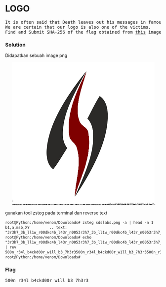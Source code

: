 <h1><b>LOGO</h1></b>
<pre>
It is often said that Death leaves out his messages in famous pictures and logos. 
We are certain that our logo is also one of the victims. 
Find and Submit SHA-256 of the flag obtained from <a href="http://static.beast.sdslabs.co/static/LOGO/sdslabs.png">this</a> image
</pre>
<h3><b>Solution</h3></b>
<p>Didapatkan sebuah image png</p>
<p align='center'>
  <img src="https://github.com/enomarozi/Writeup-CTF/blob/master/BackdoorCTF/Images/sdslabs.png">
</p>
<p>gunakan tool zsteg pada terminal dan reverse text</p>

```console
root@Python:/home/venom/Downloads# zsteg sdslabs.png -a | head -n 1
b1,a,msb,XY         .. text: "3r3h7_3b_ll1w_r00dkc4b_l43r_n0053r3h7_3b_ll1w_r00dkc4b_l43r_n0053r3h7_3b_ll1w_r00dkc4b_l43r_n0053r3h7_3b_ll1w_r00dkc4b_l43r_n0053r3h7_3b_ll1w_r00dkc4b_l43r_n0053r3h7_3b_ll1w_r00dkc4b_l43r_n005"
root@Python:/home/venom/Downloads# echo "3r3h7_3b_ll1w_r00dkc4b_l43r_n0053r3h7_3b_ll1w_r00dkc4b_l43r_n0053r3h7_3b_ll1w_r00dkc4b_l43r_n0053r3h7_3b_ll1w_r00dkc4b_l43r_n0053r3h7_3b_ll1w_r00dkc4b_l43r_n0053r3h7_3b_ll1w_r00dkc4b_l43r_n005" | rev
500n_r34l_b4ckd00r_w1ll_b3_7h3r3500n_r34l_b4ckd00r_w1ll_b3_7h3r3500n_r34l_b4ckd00r_w1ll_b3_7h3r3500n_r34l_b4ckd00r_w1ll_b3_7h3r3500n_r34l_b4ckd00r_w1ll_b3_7h3r3500n_r34l_b4ckd00r_w1ll_b3_7h3r3
root@Python:/home/venom/Downloads# 
```
<h3><b>Flag</h3></b>
<pre>
500n_r34l_b4ckd00r_w1ll_b3_7h3r3
</pre>

